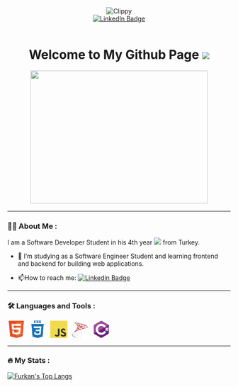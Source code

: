 <div id="header" align="center">
    <img src="https://media1.giphy.com/media/v1.Y2lkPTc5MGI3NjExcm03MW56ZjhjaTZkaW9saWd2aHhzaGNlemVscnJvN3lpcXBmZGo1MyZlcD12MV9pbnRlcm5hbF9naWZfYnlfaWQmY3Q9Zw/13V60VgE2ED7oc/giphy.gif"
        alt= "Clippy" width="100" />
    <div id="badges">
        <a href="https://www.linkedin.com/in/furkankaradenizz/">
            <img src="https://img.shields.io/badge/LinkedIn-blue?style=for-the-badge&logo=linkedin&logoColor=white"
                alt="LinkedIn Badge" />
        </a>
        <!--<a href="your-youtube-URL">
            <img src="https://img.shields.io/badge/YouTube-red?style=for-the-badge&logo=youtube&logoColor=white" alt="Youtube Badge"/>
          </a>
          <a href="your-twitter-URL">
            <img src="https://img.shields.io/badge/Twitter-blue?style=for-the-badge&logo=twitter&logoColor=white" alt="Twitter Badge"/>
          </a>
            -->
    </div>
    <img src="https://komarev.com/ghpvc/?username=Suqbs&style=flat-square&color=blue" alt="" />
    <h1>
        Welcome to My Github Page
        <img src="https://media.giphy.com/media/hvRJCLFzcasrR4ia7z/giphy.gif" width="30px" />
    </h1>
</div>
<div align="center">
    <img src="https://media.giphy.com/media/v1.Y2lkPTc5MGI3NjExNmttMGtkeWZjcndiY3c0M3I0czJtbTFmb2s5aTQ4OXBpanp0NTBnZyZlcD12MV9pbnRlcm5hbF9naWZfYnlfaWQmY3Q9Zw/MeJgB3yMMwIaHmKD4z/giphy.gif"
        width="400" height="300" />
</div>

---

### :man_technologist: About Me :

I am a Software Developer Student in his 4th year <img src="https://media.giphy.com/media/WUlplcMpOCEmTGBtBW/giphy.gif"
    width="30"> from Turkey.

- :telescope: I’m studying as a Software Engineer Student and learning frontend and backend for building web
applications.

- :mailbox:How to reach me: [![Linkedin
Badge](https://img.shields.io/badge/LinkedIn-0077B5?style=for-the-badge&logo=linkedin&logoColor=white)](https://www.linkedin.com/in/furkankaradenizz/)

---

### :hammer_and_wrench: Languages and Tools :

<div>
    <img src="https://github.com/devicons/devicon/blob/master/icons/html5/html5-original.svg" title="HTML5" alt="HTML"
        width="40" height="40" />&nbsp;
    <img src="https://github.com/devicons/devicon/blob/master/icons/css3/css3-plain-wordmark.svg" title="CSS3" alt="CSS"
        width="40" height="40" />&nbsp;
    <img src="https://github.com/devicons/devicon/blob/master/icons/javascript/javascript-original.svg"
        title="JavaScript" alt="JavaScript" width="40" height="40" />&nbsp;
    <img src="https://github.com/devicons/devicon/blob/master/icons/microsoftsqlserver/microsoftsqlserver-original.svg"
        title="MSSQL" alt="MSSQL" width="40" height="40" />&nbsp;
    <img src="https://github.com/devicons/devicon/blob/master/icons/csharp/csharp-original.svg" title="CSHARP"
        alt="CSHARP" width="40" height="40" />&nbsp;
</div>

---

### :fire: My Stats :

[![Furkan's Top
Langs](https://github-readme-stats.vercel.app/api/top-langs/?username=Suqbs&layout=compact&theme=vision-friendly-dark)](https://github.com/anuraghazra/github-readme-stats)
